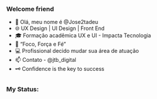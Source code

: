 ### Welcome friend

- 🚀 Olá, meu nome é @Jose2tadeu
- 🌐 UX Design | UI Design | Front End
- 🎓 Formação acadêmica UX e UI - Impacta Tecnologia
- 🎯 “Foco, Força e Fé”
- 💻 Profissional decido mudar sua área de atuação
- 📫 Contato - @jtb_digital
- 🗝️ Confidence is the key to success

##
### My Status:
